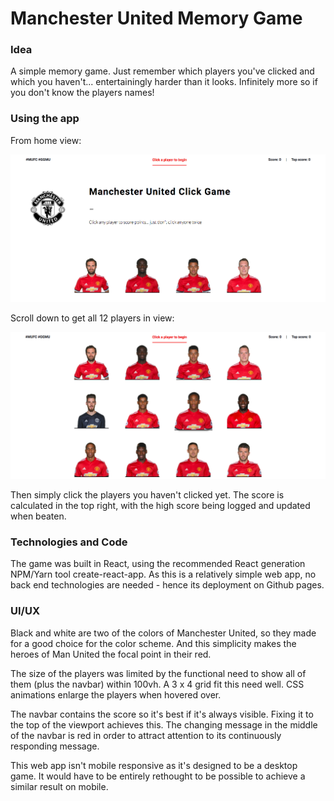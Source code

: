 # Manchester United Memory Game



### Idea

A simple memory game. Just remember which players you've clicked and which you haven't... entertainingly harder than it looks. Infinitely more so if you don't know the players names!



### Using the app

From home view:


![alt text](src/images/homeView.png "Initial view")


Scroll down to get all 12 players in view:


![alt text](src/images/all12View.png "All 12 view")


Then simply click the players you haven't clicked yet. The score is calculated in the top right, with the high score being logged and updated when beaten.



### Technologies and Code

The game was built in React, using the recommended React generation NPM/Yarn tool create-react-app. As this is a relatively simple web app, no back end technologies are needed - hence its deployment on Github pages.



### UI/UX
 
Black and white are two of the colors of Manchester United, so they made for a good choice for the color scheme. And this simplicity makes the heroes of Man United the focal point in their red.

The size of the players was limited by the functional need to show all of them (plus the navbar) within 100vh. A 3 x 4 grid fit this need well. CSS animations enlarge the players when hovered over.

The navbar contains the score so it's best if it's always visible. Fixing it to the top of the viewport achieves this. The changing message in the middle of the navbar is red in order to attract attention to its continuously responding message.

This web app isn't mobile responsive as it's designed to be a desktop game. It would have to be entirely rethought to be possible to achieve a similar result on mobile.
